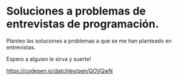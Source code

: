 # Soluciones a problemas de entrevistas de programación.
Planteo las soluciones a problemas a que se me han planteado en entrevistas.


Espero a alguien le sirva y suerte!


https://codepen.io/datchley/pen/QOVQwN
